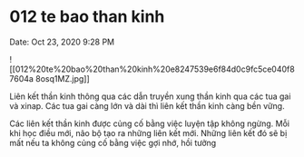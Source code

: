 # 012 te bao than kinh

Date: Oct 23, 2020 9:28 PM

![[012%20te%20bao%20than%20kinh%20e8247539e6f84d0c9fc5ce040f87604a 8osq1MZ.jpg]]

Liên kết thần kinh thông qua các dẫn truyền xung thần kinh qua các tua gai và xinap. Các tua gai càng lớn và dài thì liên kết thần kinh càng bền vững.

Các liên kết thần kinh được củng cố bằng việc luyện tập không ngừng. Mỗi khi học điều mới, não bộ tạo ra những liên kết mới. Những liên kết đó sẽ bị mất nếu ta không củng cố bằng việc gợi nhớ, hồi tưởng